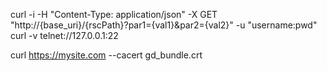 curl -i -H "Content-Type: application/json" -X GET "http://{base_uri}/{rscPath}?par1={val1}&par2={val2}" -u "username:pwd"
curl -v telnet://127.0.0.1:22

curl https://mysite.com --cacert gd_bundle.crt
